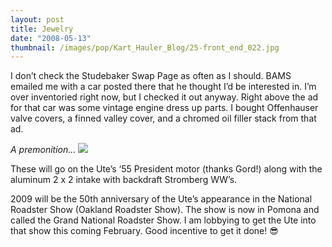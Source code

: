 ```yaml
---
layout: post
title: Jewelry
date: "2008-05-13"
thumbnail: /images/pop/Kart_Hauler_Blog/25-front_end_022.jpg
---
```


I don’t check the Studebaker Swap Page as often as I should. BAMS emailed me with a car posted there that he thought I’d be interested in. I’m over inventoried right now, but I checked it out anyway. Right above the ad for that car was some vintage engine dress up parts. I bought Offenhauser valve covers, a finned valley cover, and a chromed oil filler stack from that ad.

_A premonition..._
![](/images/pop/Kart_Hauler_Blog/25-front_end_022.jpg)

These will go on the Ute’s ‘55 President motor (thanks Gord!) along with the aluminum 2 x 2 intake with backdraft Stromberg WW’s.

2009 will be the 50th anniversary of the Ute’s appearance in the National Roadster Show (Oakland Roadster Show). The show is now in Pomona and called the Grand National Roadster Show. I am lobbying to get the Ute into that show this coming February. Good incentive to get it done! 😎
